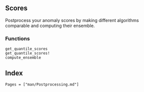 ## Scores

Postprocess your anomaly scores by making different algorithms comparable and computing their ensemble.


### Functions

```@docs
get_quantile_scores
get_quantile_scores!
compute_ensemble
```

## Index

```@index
Pages = ["man/Postprocessing.md"]
```